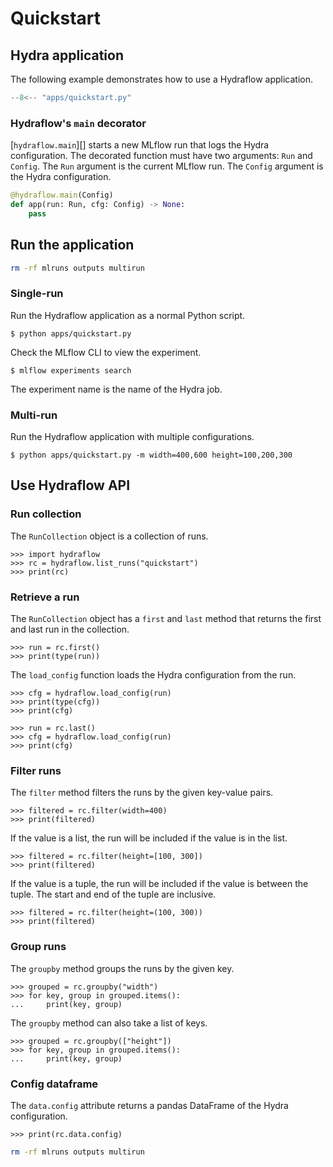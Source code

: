 # Quickstart

## Hydra application

The following example demonstrates how to use a Hydraflow application.

```python title="apps/quickstart.py" linenums="1"
--8<-- "apps/quickstart.py"
```

### Hydraflow's `main` decorator

[`hydraflow.main`][] starts a new MLflow run that logs the Hydra configuration.
The decorated function must have two arguments: `Run` and `Config`.
The `Run` argument is the current MLflow run.
The `Config` argument is the Hydra configuration.

```python
@hydraflow.main(Config)
def app(run: Run, cfg: Config) -> None:
    pass
```

## Run the application

```bash exec="on"
rm -rf mlruns outputs multirun
```

### Single-run

Run the Hydraflow application as a normal Python script.

```console exec="1" source="console"
$ python apps/quickstart.py
```

Check the MLflow CLI to view the experiment.

```console exec="1" source="console"
$ mlflow experiments search
```

The experiment name is the name of the Hydra job.

### Multi-run

Run the Hydraflow application with multiple configurations.

```console exec="1" source="console"
$ python apps/quickstart.py -m width=400,600 height=100,200,300
```

## Use Hydraflow API

### Run collection

The `RunCollection` object is a collection of runs.

```pycon exec="1" source="console" session="quickstart"
>>> import hydraflow
>>> rc = hydraflow.list_runs("quickstart")
>>> print(rc)
```

### Retrieve a run

The `RunCollection` object has a `first` and `last` method that
returns the first and last run in the collection.

```pycon exec="1" source="console" session="quickstart"
>>> run = rc.first()
>>> print(type(run))
```

The `load_config` function loads the Hydra configuration from the run.

```pycon exec="1" source="console" session="quickstart"
>>> cfg = hydraflow.load_config(run)
>>> print(type(cfg))
>>> print(cfg)
```

```pycon exec="1" source="console" session="quickstart"
>>> run = rc.last()
>>> cfg = hydraflow.load_config(run)
>>> print(cfg)
```

### Filter runs

The `filter` method filters the runs by the given key-value pairs.

```pycon exec="1" source="console" session="quickstart"
>>> filtered = rc.filter(width=400)
>>> print(filtered)
```

If the value is a list, the run will be included if the value is in the list.

```pycon exec="1" source="console" session="quickstart"
>>> filtered = rc.filter(height=[100, 300])
>>> print(filtered)
```

If the value is a tuple, the run will be included if the value is between the tuple.
The start and end of the tuple are inclusive.

```pycon exec="1" source="console" session="quickstart"
>>> filtered = rc.filter(height=(100, 300))
>>> print(filtered)
```

### Group runs

The `groupby` method groups the runs by the given key.

```pycon exec="1" source="console" session="quickstart"
>>> grouped = rc.groupby("width")
>>> for key, group in grouped.items():
...     print(key, group)
```

The `groupby` method can also take a list of keys.

```pycon exec="1" source="console" session="quickstart"
>>> grouped = rc.groupby(["height"])
>>> for key, group in grouped.items():
...     print(key, group)
```

### Config dataframe

The `data.config` attribute returns a pandas DataFrame
of the Hydra configuration.

```pycon exec="1" source="console" session="quickstart"
>>> print(rc.data.config)
```

```bash exec="on"
rm -rf mlruns outputs multirun
```
